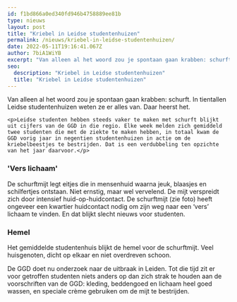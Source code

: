 ```yaml
---
id: f1bd866a0ed340fd946b4758889ee81b
type: nieuws
layout: post
title: "Kriebel in Leidse studentenhuizen"
permalink: /nieuws/kriebel-in-leidse-studentenhuizen/
date: 2022-05-11T19:16:41.067Z
author: 7biA1WiYB
excerpt: "Van alleen al het woord zou je spontaan gaan krabben: schurft. In tientallen Leidse studentenhuizen weten ze er alles van. Daar heerst het.  "
seo:
  description: "Kriebel in Leidse studentenhuizen"
  title: "Kriebel in Leidse studentenhuizen"
---
```

Van alleen al het woord zou je spontaan gaan krabben: schurft. In tientallen Leidse studentenhuizen weten ze er alles van. Daar heerst het.  

    <p>Leidse studenten hebben steeds vaker te maken met schurft blijkt uit cijfers van de GGD in die regio. Elke week melden zich gemiddeld twee studenten die met de ziekte te maken hebben, in totaal kwam de GGD vorig jaar in negentien studentenhuizen in actie om de kriebelbeestjes te bestrijden. Dat is een verdubbeling ten opzichte van het jaar daarvoor.</p>
<h3>'Vers lichaam'</h3>
<p>De schurftmijt legt eitjes die in mensenhuid waarna jeuk, blaasjes en schilfertjes ontstaan. Niet ernstig, maar wel vervelend. De mijt verspreidt zich door intensief huid-op-huidcontact. De schurftmijt (zie foto) heeft ongeveer een kwartier huidcontact nodig om zijn weg naar een ‘vers’ lichaam te vinden. En dat blijkt slecht nieuws voor studenten.</p>
<h3>Hemel</h3>
<p>Het gemiddelde studentenhuis blijkt de hemel voor de schurftmijt. Veel huisgenoten, dicht op elkaar en niet overdreven schoon.</p>
<p>De GGD doet nu onderzoek naar de uitbraak in Leiden. Tot die tijd zit er voor getroffen studenten niets anders op dan zich strak te houden aan de voorschriften van de GGD: kleding, beddengoed en lichaam heel goed wassen, en speciale crème gebruiken om de mijt te bestrijden.</p>  

